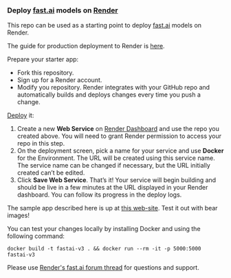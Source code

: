 ### Deploy [fast.ai](https://www.fast.ai) models on [Render](https://render.com)

This repo can be used as a starting point to deploy
[fast.ai](https://github.com/fastai/fastai) models on Render.

The guide for production deployment to Render is
[here](https://course.fast.ai/deployment_render.html).

Prepare your starter app:
   * Fork this repository.
   * Sign up for a Render account.
   * Modify you repository. Render integrates with your GitHub repo
     and automatically builds and deploys changes every time you push a change.

[Deploy](https://course.fast.ai/deployment_render.html#deploy) it:
   1. Create a new **Web Service** on [Render Dashboard](https://dashboard.render.com/)
      and use the repo you created above.
      You will need to grant Render permission to access your repo in this step.
   2. On the deployment screen, pick a name for your service and use **Docker**
      for the Environment. The URL will be created using this service name. The service
      name can be changed if necessary, but the URL initially created can’t be edited.
   3. Click **Save Web Service**. That’s it! Your service will begin building and should be
      live in a few minutes at the URL displayed in your Render dashboard.
      You can follow its progress in the deploy logs.

The sample app described here is up at [this web-site](https://fastai-v3.onrender.com). Test it out with bear images!

You can test your changes locally by installing Docker and using the following command:
```shell script
docker build -t fastai-v3 . && docker run --rm -it -p 5000:5000 fastai-v3
```

Please use [Render's fast.ai forum thread](https://forums.fast.ai/t/deployment-platform-render/33953)
for questions and support.
